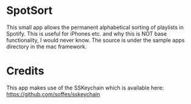 # SpotSort #

This small app allows the permanent alphabetical sorting of playlists in Spotify. This is useful for iPhones etc. and why this is NOT base functionality, I would never know. The source is under the sample apps directory in the mac framework.

# Credits #

This app makes use of the SSKeychain which is available here: https://github.com/soffes/sskeychain
